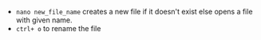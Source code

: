- `nano new_file_name`
  creates a new file if it doesn't exist else opens a file with given name.
- `ctrl+ o` to rename the file
